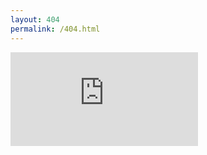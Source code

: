 ```yaml
---
layout: 404
permalink: /404.html
---
```

<div class="iframe-container">
  <iframe id="fluid-frame" name="embed_readwrite" src="https://ib-bsb-br.onlyoffice.com/s/MJxhDhWKTnRdGJX" frameborder="0" title="Embedded Pad"></iframe>
</div>
